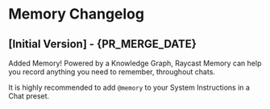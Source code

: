 # Memory Changelog

## [Initial Version] - {PR_MERGE_DATE}

Added Memory! Powered by a Knowledge Graph, Raycast Memory can help you record anything you need to remember, throughout chats.

It is highly recommended to add `@memory` to your System Instructions in a Chat preset.
